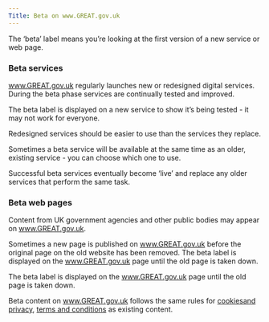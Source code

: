 ```yaml
---
Title: Beta on www.GREAT.gov.uk
---
```

The ‘beta’ label means you’re looking at the first version of a new service or web page.

### Beta services

www.GREAT.gov.uk regularly launches new or redesigned digital services. During the beta phase services are continually tested and improved.

The beta label is displayed on a new service to show it’s being tested - it may not work for everyone.

Redesigned services should be easier to use than the services they replace.

Sometimes a beta service will be available at the same time as an older, existing service - you can choose which one to use.

Successful beta services eventually become ‘live’ and replace any older services that perform the same task.

### Beta web pages

Content  from UK government agencies and other public bodies may appear on www.GREAT.gov.uk.

Sometimes a new page is published on www.GREAT.gov.uk before the original page on the old website has been removed. The beta label is displayed on the www.GREAT.gov.uk page until the old page is taken down.

The beta label is displayed on the www.GREAT.gov.uk page until the old page is taken down.

Beta content on www.GREAT.gov.uk follows the same rules for [cookiesand privacy](https://www.exportingisgreat.gov.uk/privacy-and-cookies/), [terms and conditions](https://www.exportingisgreat.gov.uk/terms-and-conditions/) as existing content.
